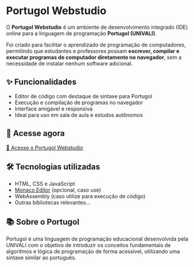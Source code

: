 # Portugol Webstudio

O **Portugol Webstudio** é um ambiente de desenvolvimento integrado (IDE) online para a linguagem de programação **Portugol (UNIVALI)**. 

Foi criado para facilitar o aprendizado de programação de computadores, permitindo que estudantes e professores possam **escrever, compilar e executar programas de computador diretamente no navegador**, sem a necessidade de instalar nenhum software adicional.

## ✨ Funcionalidades

- Editor de código com destaque de sintaxe para Portugol
- Execução e compilação de programas no navegador
- Interface amigável e responsiva
- Ideal para uso em sala de aula e estudos autônomos

## 🚀 Acesse agora

[🔗 Acesse o Portugol Webstudio](https://portugol.dev/)  

## 🛠 Tecnologias utilizadas

- HTML, CSS e JavaScript
- [Monaco Editor](https://microsoft.github.io/monaco-editor/) (opcional, caso use)
- WebAssembly (caso utilize para execução de código)
- Outras bibliotecas relevantes...

## 📚 Sobre o Portugol

Portugol é uma linguagem de programação educacional desenvolvida pela UNIVALI com o objetivo de introduzir os conceitos fundamentais de algoritmos e lógica de programação de forma acessível, utilizando uma sintaxe similar ao português.
